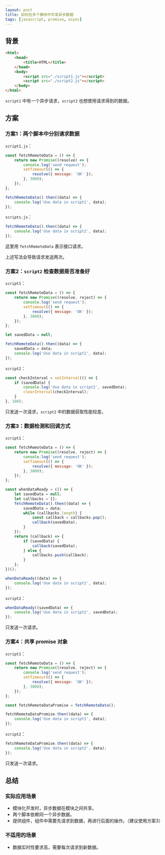 ```yaml
---
layout: post
title: 如何在多个模块中共享异步数据
tags: [javascript, promise, async]
---
```


## 背景

```html
<html>
    <head>
        <title>HTML</title>
    </head>
    <body>
        <script src="./script1.js"></script>
        <script src="./script2.js"></script>
    </body>
</html>
```

`script1` 中有一个异步请求，`script2` 也想使用请求得到的数据。

## 方案

### 方案1：两个脚本中分别请求数据

`script1.js`：

```js
const fetchRemoteData = () => {
    return new Promise((resolve) => {
        console.log('send request');
        setTimeout(() => {
            resolve({ message: 'OK' });
        }, 3000);
    });
};

fetchRemoteData().then((data) => {
    console.log('Use data in script1', data);
});
```

`scripts.js`：

```js
fetchRemoteData().then((data) => {
    console.log('Use data in script2', data);
});
```

这里用 `fetchRemoteData` 表示接口请求。

上述写法会导致请求发送两次。

### 方案2：`script2` 检查数据是否准备好

`script1`：

```js
const fetchRemoteData = () => {
    return new Promise((resolve, reject) => {
        console.log('send request');
        setTimeout(() => {
            resolve({ message: 'OK' });
        }, 3000);
    });
};

let savedData = null;

fetchRemoteData().then((data) => {
    savedData = data;
    console.log('Use data in script1', data);
});
```

`script2`：

```js
const checkInterval = setInterval(() => {
    if (savedData) {
        console.log('Use data in script2', savedData);
        clearInterval(checkInterval);
    }
}, 100);
```

只发送一次请求，`script2` 中的数据获取性能较差。

### 方案3：数据检测和回调方式

`script1`：

```js
const fetchRemoteData = () => {
    return new Promise((resolve, reject) => {
        console.log('send request');
        setTimeout(() => {
            resolve({ message: 'OK' });
        }, 3000);
    });
};

const whenDataReady = (() => {
    let savedData = null;
    let callbacks = [];
    fetchRemoteData().then((data) => {
        savedData = data;
        while (callbacks.length) {
            const callback = callbacks.pop();
            callback(savedData);
        }
    });
    return (callback) => {
        if (savedData) {
            callback(savedData);
        } else {
            callbacks.push(callback);
        }
    };
})();

whenDataReady((data) => {
    console.log('Use data in script1', data);
});
```

`script2`：

```js
whenDataReady((savedData) => {
    console.log('Use data in script2', savedData);
});
```

只发送一次请求。

### 方案4：共享 promise 对象

`script1`：

```js
const fetchRemoteData = () => {
    return new Promise((resolve, reject) => {
        console.log('send request');
        setTimeout(() => {
            resolve({ message: 'OK' });
        }, 3000);
    });
};

const fetchRemoteDataPromise = fetchRemoteData();

fetchRemoteDataPromise.then((data) => {
    console.log('Use data in script1', data);
});
```

`script2`：

```js
fetchRemoteDataPromise.then((data) => {
    console.log('Use data in script2', data);
});
```

只发送一次请求。

## 总结

### 实际应用场景

- 模块化开发时，异步数据在模块之间共享。
- 两个脚本依赖同一个异步数据。
- 提供组件，组件中需要先请求到数据，再进行后面的操作。（建议使用方案3）

### 不适用的场景

- 数据实时性要求高，需要每次请求到新数据。

